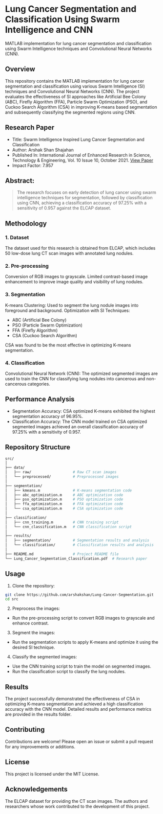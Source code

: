 # Lung Cancer Segmentation and Classification Using Swarm Intelligence and CNN

MATLAB implementation for lung cancer segmentation and classification using Swarm Intelligence techniques and Convolutional Neural Networks (CNN).

## Overview
This repository contains the MATLAB implementation for lung cancer segmentation and classification using various Swarm Intelligence (SI) techniques and Convolutional Neural Networks (CNN). The project evaluates the effectiveness of SI approaches like Artificial Bee Colony (ABC), Firefly Algorithm (FFA), Particle Swarm Optimization (PSO), and Cuckoo Search Algorithm (CSA) in improving K-means based segmentation and subsequently classifying the segmented regions using CNN.

## Research Paper
- Title: Swarm Intelligence Inspired Lung Cancer Segmentation and Classification
- Author: Arshak Shan Shajahan
- Published In: International Journal of Enhanced Research in Science, Technology & Engineering, Vol. 10 Issue 10, October 2021. [View Paper](https://erpublications.com/uploaded_files/download/arshak-shan-shajahan_cRKJC.pdf)
- Impact Factor: 7.957

## Abstract: 
>The research focuses on early detection of lung cancer using swarm intelligence techniques for segmentation, followed by classification using CNN, achieving a classification accuracy of 97.25% with a sensitivity of 0.957 against the ELCAP dataset.

## Methodology
### 1. Dataset
The dataset used for this research is obtained from ELCAP, which includes 50 low-dose lung CT scan images with annotated lung nodules.

### 2. Pre-processing
Conversion of RGB images to grayscale.
Limited contrast-based image enhancement to improve image quality and visibility of lung nodules.
### 3. Segmentation
K-means Clustering: Used to segment the lung nodule images into foreground and background.
Optimization with SI Techniques:
- ABC (Artificial Bee Colony)
- PSO (Particle Swarm Optimization)
- FFA (Firefly Algorithm)
- CSA (Cuckoo Search Algorithm)

CSA was found to be the most effective in optimizing K-means segmentation.
### 4. Classification
Convolutional Neural Network (CNN): The optimized segmented images are used to train the CNN for classifying lung nodules into cancerous and non-cancerous categories.

## Performance Analysis
- Segmentation Accuracy: CSA optimized K-means exhibited the highest segmentation accuracy of 96.95%.
- Classification Accuracy: The CNN model trained on CSA optimized segmented images achieved an overall classification accuracy of 97.25% with a sensitivity of 0.957.

## Repository Structure
```bash
src/
│
├── data/
│   ├── raw/                   # Raw CT scan images
│   └── preprocessed/          # Preprocessed images
│
├── segmentation/
│   ├── kmeans.m               # K-means segmentation code
│   ├── abc_optimization.m     # ABC optimization code
│   ├── pso_optimization.m     # PSO optimization code
│   ├── ffa_optimization.m     # FFA optimization code
│   └── csa_optimization.m     # CSA optimization code
│
├── classification/
│   ├── cnn_training.m         # CNN training script
│   └── cnn_classification.m   # CNN classification script
│
├── results/
│   ├── segmentation/          # Segmentation results and analysis
│   └── classification/        # Classification results and analysis
│
├── README.md                  # Project README file
└── Lung_Cancer_Segmentation_Classification.pdf  # Research paper
```
## Usage

1. Clone the repository:

```bash
git clone https://github.com/arshakshan/Lung-Cancer-Segmentation.git
cd src
```

2. Preprocess the images:

- Run the pre-processing script to convert RGB images to grayscale and enhance contrast.

3. Segment the images:

- Run the segmentation scripts to apply K-means and optimize it using the desired SI technique.

4. Classify the segmented images:

- Use the CNN training script to train the model on segmented images.
- Run the classification script to classify the lung nodules.

## Results
The project successfully demonstrated the effectiveness of CSA in optimizing K-means segmentation and achieved a high classification accuracy with the CNN model. Detailed results and performance metrics are provided in the results folder.

## Contributing
Contributions are welcome! Please open an issue or submit a pull request for any improvements or additions.

## License
This project is licensed under the MIT License.

## Acknowledgements
The ELCAP dataset for providing the CT scan images.
The authors and researchers whose work contributed to the development of this project.
